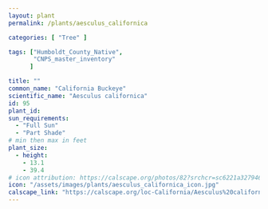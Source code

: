 ```yaml
---
layout: plant                                                              
permalink: /plants/aesculus_californica

categories: [ "Tree" ]

tags: ["Humboldt_County_Native",
       "CNPS_master_inventory"
      ]

title: ""
common_name: "California Buckeye"
scientific_name: "Aesculus californica"
id: 95
plant_id: 
sun_requirements:
  - "Full Sun"
  - "Part Shade"
# min then max in feet
plant_size:
  - height: 
    - 13.1
    - 39.4
# icon attribution: https://calscape.org/photos/82?srchcr=sc6221a32794609 
icon: "/assets/images/plants/aesculus_californica_icon.jpg" 
calscape_link: "https://calscape.org/loc-California/Aesculus%20californica(%20)"
---
```




